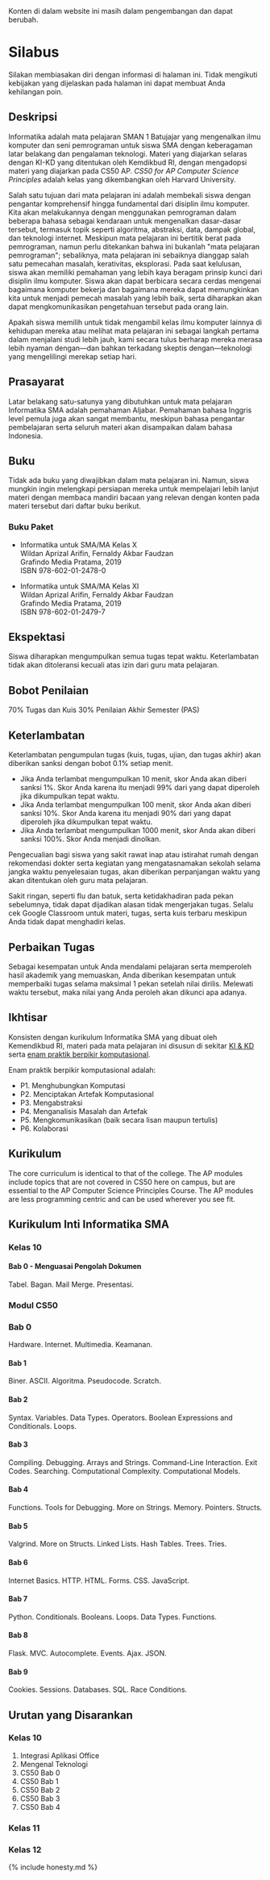 <div class="alert alert-warning" role="alert">
  Konten di dalam website ini masih dalam pengembangan dan dapat berubah.
</div>

# Silabus

Silakan membiasakan diri dengan informasi di halaman ini. Tidak mengikuti kebijakan yang dijelaskan pada halaman ini dapat membuat Anda kehilangan poin.

## Deskripsi

Informatika adalah mata pelajaran SMAN 1 Batujajar yang mengenalkan ilmu komputer dan seni pemrograman untuk siswa SMA dengan keberagaman latar belakang dan pengalaman teknologi. Materi yang diajarkan selaras dengan KI-KD yang ditentukan oleh Kemdikbud RI, dengan mengadopsi materi yang diajarkan pada CS50 AP. _CS50 for AP Computer Science Principles_ adalah kelas yang dikembangkan oleh Harvard University.

Salah satu tujuan dari mata pelajaran ini adalah membekali siswa dengan pengantar komprehensif hingga fundamental dari disiplin ilmu komputer. Kita akan melakukannya dengan menggunakan pemrograman dalam beberapa bahasa sebagai kendaraan untuk mengenalkan dasar-dasar tersebut, termasuk topik seperti algoritma, abstraksi, data, dampak global, dan teknologi internet. Meskipun mata pelajaran ini bertitik berat pada pemrograman, namun perlu ditekankan bahwa ini bukanlah "mata pelajaran pemrograman"; sebaliknya, mata pelajaran ini sebaiknya dianggap salah satu pemecahan masalah, kerativitas, eksplorasi. Pada saat kelulusan, siswa akan memiliki pemahaman yang lebih kaya beragam prinsip kunci dari disiplin ilmu komputer. Siswa akan dapat berbicara secara cerdas mengenai bagaimana komputer bekerja dan bagaimana mereka dapat memungkinkan kita untuk menjadi pemecah masalah yang lebih baik, serta diharapkan akan dapat mengkomunikasikan pengetahuan tersebut pada orang lain.

Apakah siswa memilih untuk tidak mengambil kelas ilmu komputer lainnya di kehidupan mereka atau melihat mata pelajaran ini sebagai langkah pertama dalam menjalani studi lebih jauh, kami secara tulus berharap mereka merasa lebih nyaman dengan—dan bahkan terkadang skeptis dengan—teknologi yang mengelilingi merekap setiap hari.

## Prasayarat

Latar belakang satu-satunya yang dibutuhkan untuk mata pelajaran Informatika SMA adalah pemahaman Aljabar. Pemahaman bahasa Inggris level pemula juga akan sangat membantu, meskipun bahasa pengantar pembelajaran serta seluruh materi akan disampaikan dalam bahasa Indonesia.

## Buku

Tidak ada buku yang diwajibkan dalam mata pelajaran ini. Namun, siswa mungkin ingin melengkapi persiapan mereka untuk mempelajari lebih lanjut materi dengan membaca mandiri bacaan yang relevan dengan konten pada materi tersebut dari daftar buku berikut.

### Buku Paket

* Informatika untuk SMA/MA Kelas X  
Wildan Aprizal Arifin, Fernaldy Akbar Faudzan  
Grafindo Media Pratama, 2019  
ISBN 978-602-01-2478-0

* Informatika untuk SMA/MA Kelas XI  
Wildan Aprizal Arifin, Fernaldy Akbar Faudzan  
Grafindo Media Pratama, 2019  
ISBN 978-602-01-2479-7

## Ekspektasi

Siswa diharapkan mengumpulkan semua tugas tepat waktu. Keterlambatan tidak akan ditoleransi kecuali atas izin dari guru mata pelajaran.

## Bobot Penilaian

70% Tugas dan Kuis
30% Penilaian Akhir Semester (PAS)

## Keterlambatan

Keterlambatan pengumpulan tugas (kuis, tugas, ujian, dan tugas akhir) akan diberikan sanksi dengan bobot 0.1% setiap menit.

- Jika Anda terlambat mengumpulkan 10 menit, skor Anda akan diberi sanksi 1%. Skor Anda karena itu menjadi 99% dari yang dapat diperoleh jika dikumpulkan tepat waktu.
- Jika Anda terlambat mengumpulkan 100 menit, skor Anda akan diberi sanksi 10%. Skor Anda karena itu menjadi 90% dari yang dapat diperoleh jika dikumpulkan tepat waktu.
- Jika Anda terlambat mengumpulkan 1000 menit, skor Anda akan diberi sanksi 100%. Skor Anda menjadi dinolkan.

Pengecualian bagi siswa yang sakit rawat inap atau istirahat rumah dengan rekomendasi dokter serta kegiatan yang mengatasnamakan sekolah selama jangka waktu penyelesaian tugas, akan diberikan perpanjangan waktu yang akan ditentukan oleh guru mata pelajaran.

Sakit ringan, seperti flu dan batuk, serta ketidakhadiran pada pekan sebelumnya, tidak dapat dijadikan alasan tidak mengerjakan tugas. Selalu cek Google Classroom untuk materi, tugas, serta kuis terbaru meskipun Anda tidak dapat menghadiri kelas.

## Perbaikan Tugas

Sebagai kesempatan untuk Anda mendalami pelajaran serta memperoleh hasil akademik yang memuaskan, Anda diberikan kesempatan untuk memperbaiki tugas selama maksimal 1 pekan setelah nilai dirilis. Melewati waktu tersebut, maka nilai yang Anda peroleh akan dikunci apa adanya.

## Ikhtisar

Konsisten dengan kurikulum Informatika SMA yang dibuat oleh Kemendikbud RI, materi pada mata pelajaran ini disusun di sekitar [KI & KD](http://aren.cs.ui.ac.id/kikd/xkikd.php) serta [enam praktik berpikir komputasional](https://sites.google.com/a/jcu.edu/mt513/resources/cs-principles).

Enam praktik berpikir komputasional adalah:

* P1. Menghubungkan Komputasi
* P2. Menciptakan Artefak Komputasional
* P3. Mengabstraksi
* P4. Menganalisis Masalah dan Artefak
* P5. Mengkomunikasikan (baik secara lisan maupun tertulis)
* P6. Kolaborasi

## Kurikulum

The core curriculum is identical to that of the college. The AP modules include topics that are not covered in CS50 here on campus, but are essential to the AP Computer Science Principles Course. The AP modules are less programming centric and can be used wherever you see fit.

## Kurikulum Inti Informatika SMA

### Kelas 10

#### Bab 0 - Menguasai Pengolah Dokumen

Tabel. Bagan. Mail Merge. Presentasi.



### Modul CS50

### Bab 0

Hardware. Internet. Multimedia. Keamanan.

#### Bab 1

Biner. ASCII. Algoritma. Pseudocode. Scratch.  

#### Bab 2

Syntax. Variables. Data Types. Operators. Boolean Expressions and Conditionals. Loops.

#### Bab 3

Compiling. Debugging. Arrays and Strings. Command-Line Interaction. Exit Codes. Searching. Computational Complexity. Computational Models.

#### Bab 4

Functions. Tools for Debugging. More on Strings. Memory. Pointers. Structs.

#### Bab 5

Valgrind. More on Structs. Linked Lists. Hash Tables. Trees. Tries.

#### Bab 6

Internet Basics. HTTP. HTML. Forms. CSS. JavaScript.

#### Bab 7

Python. Conditionals. Booleans. Loops. Data Types. Functions.

#### Bab 8

Flask. MVC. Autocomplete. Events. Ajax. JSON.

#### Bab 9

Cookies. Sessions. Databases. SQL. Race Conditions.

## Urutan yang Disarankan

### Kelas 10

1. Integrasi Aplikasi Office
2. Mengenal Teknologi
3. CS50 Bab 0
4. CS50 Bab 1
5. CS50 Bab 2
6. CS50 Bab 3
7. CS50 Bab 4

### Kelas 11



### Kelas 12



{% include honesty.md %}
